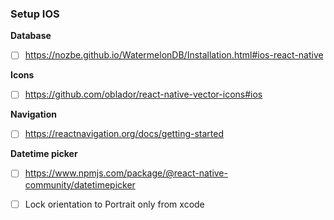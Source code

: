 ### Setup IOS

**Database**

- [ ] https://nozbe.github.io/WatermelonDB/Installation.html#ios-react-native

**Icons**

- [ ] https://github.com/oblador/react-native-vector-icons#ios

**Navigation**

- [ ] https://reactnavigation.org/docs/getting-started

**Datetime picker**

- [ ] https://www.npmjs.com/package/@react-native-community/datetimepicker

- [ ] Lock orientation to Portrait only from xcode